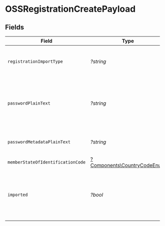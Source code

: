 # OSSRegistrationCreatePayload


## Fields

| Field                                                                     | Type                                                                      | Required                                                                  | Description                                                               |
| ------------------------------------------------------------------------- | ------------------------------------------------------------------------- | ------------------------------------------------------------------------- | ------------------------------------------------------------------------- |
| `registrationImportType`                                                  | *?string*                                                                 | :heavy_minus_sign:                                                        | Specifies this is an OSS registration import.                             |
| `passwordPlainText`                                                       | *?string*                                                                 | :heavy_minus_sign:                                                        | The plaintext password for accessing the tax registration account.        |
| `passwordMetadataPlainText`                                               | *?string*                                                                 | :heavy_minus_sign:                                                        | Metadata related to the password.                                         |
| `memberStateOfIdentificationCode`                                         | [?Components\CountryCodeEnum](../../Models/Components/CountryCodeEnum.md) | :heavy_minus_sign:                                                        | N/A                                                                       |
| `imported`                                                                | *?bool*                                                                   | :heavy_minus_sign:                                                        | Whether the registration was imported from another system.                |